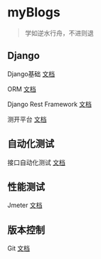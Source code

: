 # myBlogs

> 学如逆水行舟，不进则退

## Django

Django基础 [文档](/Django基础/)

ORM [文档](/ORM/) 

Django Rest Framework [文档](/DRF/)

测开平台 [文档](/测开平台/)





## 自动化测试

接口自动化测试 [文档](/接口自动化测试/)



## 性能测试

Jmeter [文档](/Jmeter/)



## 版本控制

Git [文档](/Git/)


